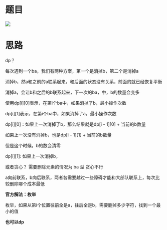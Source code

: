 # 题目

![](pics/230306-1653/img-2023-03-06-10-19-38.png)

# 思路

dp？

每次遇到一个ba，我们有两种方案，第一个是消掉b，第二个是消掉a

消掉b，然a和之前的a联系起来，和后面的状态没有关系，前面的就已经恢复平衡

消掉a，会让b和之后的b联系起来，下一次的ba，中，b的数量会变多

使用dp[i][0]表示，在第i个ba中，如果消掉了b，最小操作次数

dp[i][1]表示，在第i个ba中，如果消掉了a，最小操作次数

dp[i][0]：如果上一次消掉了b，那么结果就是dp[i - 1][0] + 当前的b数量

如果上一次没有消掉b，也是dp[i - 1][1] + 当前的b数量

但是这个时候，b的数会清零

dp[i][1]: 如果上一次消掉b，


或者贪心？ 需要删除元素的情况为 ba 型 贪心不行

a向前联系，b向后联系，两者各需要越过一些障碍才能和大部队联系上，每次比较删除哪个成本最低

**官方解法：枚举**

枚举，如果从第i个位置往前全是a，往后全是b，需要删掉多少字符，找到一个最小的值

**也可以dp**

